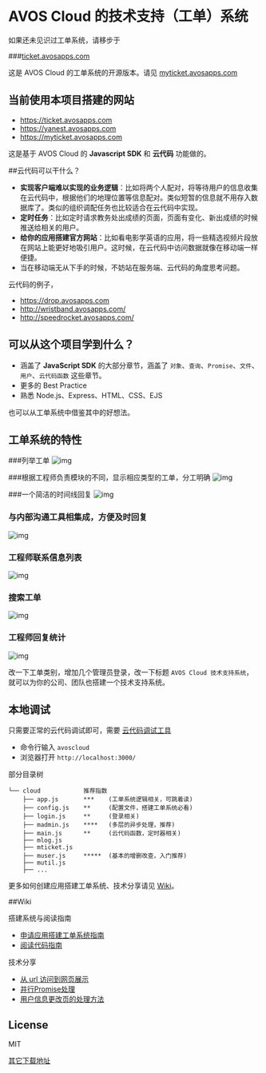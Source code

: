 # AVOS Cloud 的技术支持（工单）系统

如果还未见识过工单系统，请移步于 

###[ticket.avosapps.com](http://ticket.avosapps.com/)

这是 AVOS Cloud 的工单系统的开源版本。请见 [myticket.avosapps.com](http://myticket.avosapps.com)

## 当前使用本项目搭建的网站
* https://ticket.avosapps.com
* https://yanest.avosapps.com
* https://myticket.avosapps.com


这是基于 AVOS Cloud 的 **Javascript SDK** 和 **云代码** 功能做的。

##云代码可以干什么？

* **实现客户端难以实现的业务逻辑**：比如将两个人配对，将等待用户的信息收集在云代码中，根据他们的地理位置等信息配对。类似短暂的信息就不用存入数据库了。类似的组织调配任务也比较适合在云代码中实现。
* **定时任务**：比如定时请求教务处出成绩的页面，页面有变化、新出成绩的时候推送给相关的用户。
* **给你的应用搭建官方网站**：比如看电影学英语的应用，将一些精选视频片段放在网站上能更好地吸引用户。这时候，在云代码中访问数据就像在移动端一样便捷。
* 当在移动端无从下手的时候，不妨站在服务端、云代码的角度思考问题。

云代码的例子，

* https://drop.avosapps.com
* http://wristband.avosapps.com/
* http://speedrocket.avosapps.com/


## 可以从这个项目学到什么？

* 涵盖了 **JavaScript SDK** 的大部分章节，涵盖了 `对象`、`查询`、`Promise`、`文件`、`用户`、`云代码函数` 这些章节。
* 更多的 Best Practice
* 熟悉 Node.js、Express、HTML、CSS、EJS

也可以从工单系统中借鉴其中的好想法。

## 工单系统的特性

###列举工单
![img](https://github.com/avoscloud/ticket-app/blob/master/readme/list.png)

###根据工程师负责模块的不同，显示相应类型的工单，分工明确
![img](https://github.com/avoscloud/ticket-app/blob/master/readme/filter.png)

###一个简洁的时间线回复
![img](https://github.com/avoscloud/ticket-app/blob/master/readme/reply.png)

### 与内部沟通工具相集成，方便及时回复
![img](https://github.com/avoscloud/ticket-app/blob/master/readme/integration.png)

### 工程师联系信息列表
![img](https://github.com/avoscloud/ticket-app/blob/master/readme/contact.png)

### 搜索工单
![img](https://github.com/avoscloud/ticket-app/blob/master/readme/search.png)

### 工程师回复统计
![img](https://github.com/avoscloud/ticket-app/blob/master/readme/stat.png)


改一下工单类别，增加几个管理员登录，改一下标题 `AVOS Cloud 技术支持系统`，就可以为你的公司、团队也搭建一个技术支持系统。

## 本地调试

只需要正常的云代码调试即可，需要 [云代码调试工具](https://blog.avoscloud.com/591/)

* 命令行输入 `avoscloud`
* 浏览器打开 `http://localhost:3000/`

部分目录树
```
└── cloud            推荐指数
    ├── app.js       ***    (工单系统逻辑相关，可跳着读)
    ├── config.js    **     (配置文件，搭建工单系统必看)
    ├── login.js     **     (登录相关)
    ├── madmin.js    ****   (多层的异步处理，推荐)
    ├── main.js      **     (云代码函数，定时器相关)
    ├── mlog.js      
    ├── mticket.js   
    ├── muser.js     *****  (基本的增删改查，入门推荐)    
    ├── mutil.js
    ├── ...
```

更多如何创建应用搭建工单系统、技术分享请见 [Wiki](https://github.com/avoscloud/ticket-app/wiki)。

##Wiki 

搭建系统与阅读指南

* [申请应用搭建工单系统指南](https://github.com/avoscloud/ticket-app/wiki/%E7%94%B3%E8%AF%B7%E5%BA%94%E7%94%A8%E6%90%AD%E5%BB%BA%E5%B7%A5%E5%8D%95%E7%B3%BB%E7%BB%9F%E6%8C%87%E5%8D%97)
* [阅读代码指南](https://github.com/avoscloud/ticket-app/wiki/%E9%98%85%E8%AF%BB%E4%BB%A3%E7%A0%81%E6%8C%87%E5%8D%97)

技术分享

* [从 url 访问到网页展示](https://github.com/avoscloud/ticket-app/wiki/%E4%BB%8E-url-%E8%AE%BF%E9%97%AE%E5%88%B0%E7%BD%91%E9%A1%B5%E5%B1%95%E7%A4%BA)
* [并行Promise处理](https://github.com/avoscloud/ticket-app/wiki/%E5%B9%B6%E8%A1%8CPromise%E5%A4%84%E7%90%86)
* [用户信息更改页的处理方法](https://github.com/avoscloud/ticket-app/wiki/%E7%94%A8%E6%88%B7%E4%BF%A1%E6%81%AF%E6%9B%B4%E6%94%B9%E9%A1%B5%E7%9A%84%E5%A4%84%E7%90%86%E6%96%B9%E6%B3%95)


## License

MIT

[其它下载地址](https://download.avoscloud.com/demo/)

